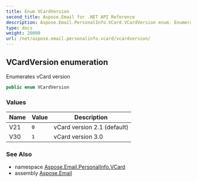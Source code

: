 ```yaml
---
title: Enum VCardVersion
second_title: Aspose.Email for .NET API Reference
description: Aspose.Email.PersonalInfo.VCard.VCardVersion enum. Enumerates vCard version
type: docs
weight: 20000
url: /net/aspose.email.personalinfo.vcard/vcardversion/
---
```

## VCardVersion enumeration

Enumerates vCard version

```csharp
public enum VCardVersion
```

### Values

| Name | Value | Description |
| --- | --- | --- |
| V21 | `0` | vCard version 2.1 (default) |
| V30 | `1` | vCard version 3.0 |

### See Also

* namespace [Aspose.Email.PersonalInfo.VCard](../../aspose.email.personalinfo.vcard/)
* assembly [Aspose.Email](../../)


